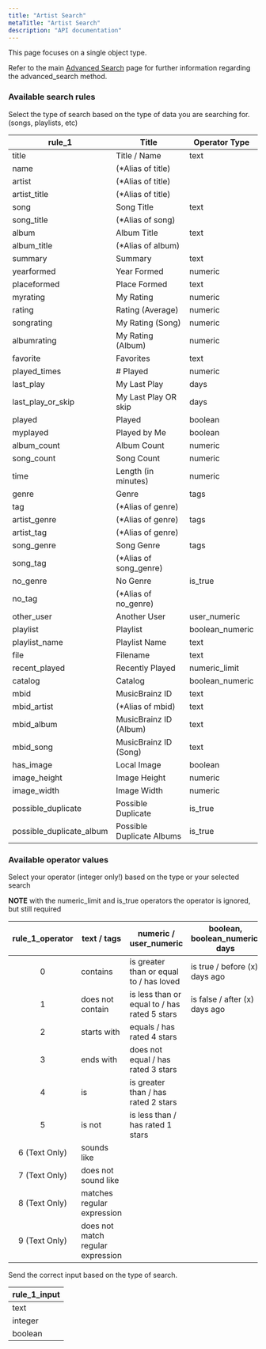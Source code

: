 ```yaml
---
title: "Artist Search"
metaTitle: "Artist Search"
description: "API documentation"
---
```


This page focuses on a single object type.

Refer to the main [Advanced Search](https://ampache.org/api/api-advanced-search) page for further information regarding the advanced_search method.

### Available search rules

Select the type of search based on the type of data you are searching for. (songs, playlists, etc)

| rule_1                   | Title                     | Operator Type   |
|--------------------------|---------------------------|-----------------|
| title                    | Title / Name              | text            |
| name                     | (*Alias of title)         |                 |
| artist                   | (*Alias of title)         |                 |
| artist_title             | (*Alias of title)         |                 |
| song                     | Song Title                | text            |
| song_title               | (*Alias of song)          |                 |
| album                    | Album Title               | text            |
| album_title              | (*Alias of album)         |                 |
| summary                  | Summary                   | text            |
| yearformed               | Year Formed               | numeric         |
| placeformed              | Place Formed              | text            |
| myrating                 | My Rating                 | numeric         |
| rating                   | Rating (Average)          | numeric         |
| songrating               | My Rating (Song)          | numeric         |
| albumrating              | My Rating (Album)         | numeric         |
| favorite                 | Favorites                 | text            |
| played_times             | # Played                  | numeric         |
| last_play                | My Last Play              | days            |
| last_play_or_skip        | My Last Play OR skip      | days            |
| played                   | Played                    | boolean         |
| myplayed                 | Played by Me              | boolean         |
| album_count              | Album Count               | numeric         |
| song_count               | Song Count                | numeric         |
| time                     | Length (in minutes)       | numeric         |
| genre                    | Genre                     | tags            |
| tag                      | (*Alias of genre)         |                 |
| artist_genre             | (*Alias of genre)         | tags            |
| artist_tag               | (*Alias of genre)         |                 |
| song_genre               | Song Genre                | tags            |
| song_tag                 | (*Alias of song_genre)    |                 |
| no_genre                 | No Genre                  | is_true         |
| no_tag                   | (*Alias of no_genre)      |                 |
| other_user               | Another User              | user_numeric    |
| playlist                 | Playlist                  | boolean_numeric |
| playlist_name            | Playlist Name             | text            |
| file                     | Filename                  | text            |
| recent_played            | Recently Played           | numeric_limit   |
| catalog                  | Catalog                   | boolean_numeric |
| mbid                     | MusicBrainz ID            | text            |
| mbid_artist              | (*Alias of mbid)          | text            |
| mbid_album               | MusicBrainz ID (Album)    | text            |
| mbid_song                | MusicBrainz ID (Song)     | text            |
| has_image                | Local Image               | boolean         |
| image_height             | Image Height              | numeric         |
| image_width              | Image Width               | numeric         |
| possible_duplicate       | Possible Duplicate        | is_true         |
| possible_duplicate_album | Possible Duplicate Albums | is_true         |

### Available operator values

Select your operator (integer only!) based on the type or your selected search

**NOTE** with the numeric_limit and is_true operators the operator is ignored, but still required

| rule_1_operator | text / tags                       | numeric / user_numeric                       | boolean, boolean_numeric, days     |
|:---------------:|-----------------------------------|----------------------------------------------|------------------------------------|
|        0        | contains                          | is greater than or equal to / has loved      | is true / before (x) days ago      |
|        1        | does not contain                  | is less than or equal to / has rated 5 stars | is false / after (x) days ago      |
|        2        | starts with                       | equals / has rated 4 stars                   |                                    |
|        3        | ends with                         | does not equal / has rated 3 stars           |                                    |
|        4        | is                                | is greater than / has rated 2 stars          |                                    |
|        5        | is not                            | is less than / has rated 1 stars             |                                    |
|  6 (Text Only)  | sounds like                       |                                              |                                    |
|  7 (Text Only)  | does not sound like               |                                              |                                    |
|  8 (Text Only)  | matches regular expression        |                                              |                                    |
|  9 (Text Only)  | does not match regular expression |                                              |                                    |

Send the correct input based on the type of search.

| rule_1_input |
|--------------|
| text         |
| integer      |
| boolean      |
